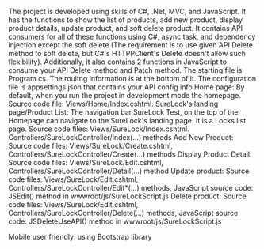 The project is developed using skills of C#, .Net, MVC, and JavaScript. It has the functions to show the list of products, add new product, display product details, update product, and soft delete product. 
It contains API consumers for all of these functions using C#, async task, and dependency injection except the soft delete (The requirement is to use given API Delete method to soft delete, but C#'s HTTPPClient's Delete doesn't allow such flexibility). Additionally, it also contains 2 functions in JavaScript to consume your API Delete method and Patch method. 
The starting file is Program.cs. The rouitng information is at the bottom of it. The configuration file is appsettings.json that contains your API config info
Home page: By default, when you run the project in development mode the homepage. Source code file: Views/Home/Index.cshtml. 
SureLock's landing page/Product List: The navigation bar,SureLock Test, on the top of the Homepage can navigate to the SureLock's landing page. It is a Locks list page. Source code files: Views/SureLock/Index.cshtml. Controllers/SureLockController/Index(...) methods
Add New Product: Source code files: Views/SureLock/Create.cshtml, Controllers/SureLockController/Create(...) methods
Display Product Detail: Source code files: Views/SureLock/Edit.cshtml, Controllers/SureLockController/Detail(...) method
Update product: Source code files: Views/SureLock/Edit.cshtml, Controllers/SureLockController/Edit*(...) methods, JavaScript source code: JSEdit() method in wwwroot/js/SureLockScript.js 
Delete product: Source code files: Views/SureLock/Edit.cshtml, Controllers/SureLockController/Delete(...) methods, JavaScript source code: JSDeleteUseAPI() method in wwwroot/js/SureLockScript.js 

Mobile user friendly: using Bootstrap library
